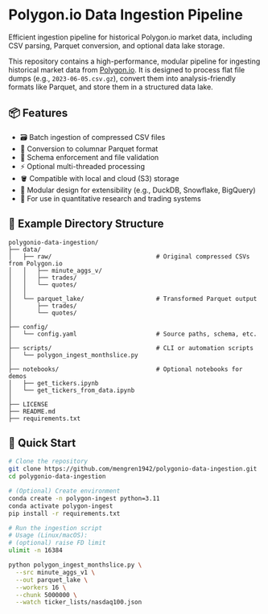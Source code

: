 # Polygon.io Data Ingestion Pipeline

Efficient ingestion pipeline for historical Polygon.io market data, including CSV parsing, Parquet conversion, and optional data lake storage.

This repository contains a high-performance, modular pipeline for ingesting historical market data from [Polygon.io](https://polygon.io/). It is designed to process flat file dumps (e.g., `2023-06-05.csv.gz`), convert them into analysis-friendly formats like Parquet, and store them in a structured data lake.

## 📦 Features

- 🗃️ Batch ingestion of compressed CSV files
- 🧱 Conversion to columnar Parquet format
- 🧪 Schema enforcement and file validation
- ⚡ Optional multi-threaded processing
- 🪣 Compatible with local and cloud (S3) storage
- 🧩 Modular design for extensibility (e.g., DuckDB, Snowflake, BigQuery)
- 🧭 For use in quantitative research and trading systems

## 📂 Example Directory Structure

```text
polygonio-data-ingestion/
├── data/
│   ├── raw/                             # Original compressed CSVs from Polygon.io
│   │   ├── minute_aggs_v/
│   │   ├── trades/ 
│   │   └── quotes/
│   │
│   └── parquet_lake/                    # Transformed Parquet output
│       ├── trades/
│       └── quotes/
│ 
├── config/
│   └── config.yaml                      # Source paths, schema, etc.
│ 
├── scripts/                             # CLI or automation scripts
│   └── polygon_ingest_monthslice.py
│ 
├── notebooks/                           # Optional notebooks for demos
│   ├── get_tickers.ipynb
│   └── get_tickers_from_data.ipynb
│ 
├── LICENSE
├── README.md
├── requirements.txt
```

## 🚀 Quick Start

```bash
# Clone the repository
git clone https://github.com/mengren1942/polygonio-data-ingestion.git
cd polygonio-data-ingestion

# (Optional) Create environment
conda create -n polygon-ingest python=3.11
conda activate polygon-ingest
pip install -r requirements.txt

# Run the ingestion script
# Usage (Linux/macOS):
# (optional) raise FD limit
ulimit -n 16384

python polygon_ingest_monthslice.py \
  --src minute_aggs_v1 \
  --out parquet_lake \
  --workers 16 \
  --chunk 5000000 \
  --watch ticker_lists/nasdaq100.json
